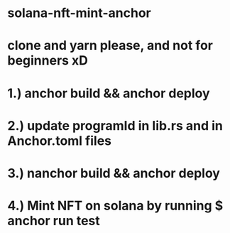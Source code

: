 # solana-nft-mint-anchor

# clone and yarn please, and not for beginners xD

# 1.) anchor build && anchor deploy

# 2.) update programId in lib.rs and in Anchor.toml files

# 3.) nanchor build && anchor deploy

# 4.) Mint NFT on solana by running $ anchor run test
